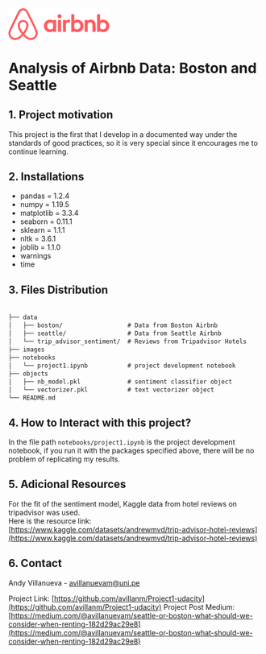 <!-- PROJECT LOGO -->
<img src="images/airbnblogo.png" alt="drawing" align="center" width="200"/>

# Analysis of Airbnb Data: Boston and Seattle
## 1. Project motivation
This project is the first that I develop in a documented way under the standards of good practices, so it is very special since it encourages me to continue learning.

## 2. Installations
* pandas = 1.2.4 
* numpy = 1.19.5
* matplotlib = 3.3.4
* seaborn = 0.11.1
* sklearn = 1.1.1
* nltk = 3.6.1
* joblib = 1.1.0
* warnings
* time

## 3. Files Distribution
```

├── data
│   ├── boston/                  # Data from Boston Airbnb
│   ├── seattle/                 # Data from Seattle Airbnb
│   └── trip_advisor_sentiment/  # Reviews from Tripadvisor Hotels
├── images
├── notebooks
│   └── project1.ipynb           # project development notebook
├── objects
│   ├── nb_model.pkl             # sentiment classifier object
│   └── vectorizer.pkl           # text vectorizer object
└── README.md       

```

## 4. How to Interact with this project?
In the file path `notebooks/project1.ipynb` is the project development notebook, if you run it with the packages specified above, there will be no problem of replicating my results.

## 5. Adicional Resources
For the fit of the sentiment model, Kaggle data from hotel reviews on tripadvisor was used.     
Here is the resource link: [https://www.kaggle.com/datasets/andrewmvd/trip-advisor-hotel-reviews](https://www.kaggle.com/datasets/andrewmvd/trip-advisor-hotel-reviews)

## 6. Contact

Andy Villanueva - avillanuevam@uni.pe

Project Link: [https://github.com/avillanm/Project1-udacity](https://github.com/avillanm/Project1-udacity)
Project Post Medium: [https://medium.com/@avillanuevam/seattle-or-boston-what-should-we-consider-when-renting-182d29ac29e8](https://medium.com/@avillanuevam/seattle-or-boston-what-should-we-consider-when-renting-182d29ac29e8)